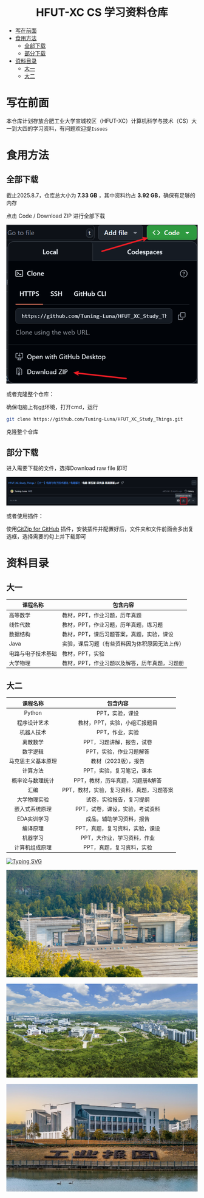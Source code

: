 <h1 align="center" id="home">HFUT-XC CS 学习资料仓库</h1>

- [写在前面](#写在前面)  
- [食用方法](#食用方法)  
  - [全部下载](#全部下载)  
  - [部分下载](#部分下载)  
- [资料目录](#资料目录)  
  - [大一](#大一)  
  - [大二](#大二)

# 写在前面

本仓库计划存放合肥工业大学宣城校区（HFUT-XC）计算机科学与技术（CS）大一到大四的学习资料，有问题欢迎提`Issues`

# 食用方法

## 全部下载

截止2025.8.7，仓库总大小为 **7.33 GB** ，其中资料约占 **3.92 GB**，确保有足够的内存

点击 Code / Download ZIP 进行全部下载

![image-20250807095119115](./assets/image-20250807095119115.png)



或者克隆整个仓库：

确保电脑上有[git](https://git-scm.com/downloads)环境，打开cmd，运行

````bash
git clone https://github.com/Tuning-Luna/HFUT_XC_Study_Things.git
````

克隆整个仓库



## 部分下载

进入需要下载的文件，选择Download raw file 即可

![image-20250807100520627](./assets/image-20250807100520627.png)



或者使用插件：

使用[GitZip for GitHub](https://chromewebstore.google.com/detail/gitzip-for-github/ffabmkklhbepgcgfonabamgnfafbdlkn?hl=en-US&utm_source=ext_sidebar) 插件，安装插件并配置好后，文件夹和文件前面会多出复选框，选择需要的勾上并下载即可



# 资料目录

## 大一


| 课程名称           | 包含内容                                       |
| ------------------ | ---------------------------------------------- |
| 高等数学           | 教材，PPT，作业习题，历年真题                  |
| 线性代数           | 教材，PPT，作业习题，历年真题，练习题          |
| 数据结构           | 教材，PPT，课后习题答案，真题，实验，课设      |
| Java               | 实验，课后习题（有些资料因为体积原因无法上传） |
| 电路与电子技术基础 | 教材，PPT，实验                                |
| 大学物理           | 教材，PPT，作业习题以及解答，历年真题，习题册  |





## 大二


|      课程名称      |                 包含内容                  |
| :----------------: | :---------------------------------------: |
|       Python       |              PPT，实验，课设              |
|    程序设计艺术    |       教材，PPT，实验，小组汇报题目       |
|     机器人技术     |              PPT，作业，实验              |
|      离散数学      |         PPT，习题讲解，报告，试卷         |
|      数字逻辑      |          PPT，实验，作业习题解答          |
| 马克思主义基本原理 |           教材（2023版），报告            |
|      计算方法      |         PPT，实验，复习笔记，课本         |
|  概率论与数理统计  |     PPT，教材，历年真题，习题册&解答      |
|        汇编        | PPT，教材，实验，复习资料，真题，习题答案 |
|    大学物理实验    |         试卷，实验报告，复习提纲          |
|   嵌入式系统原理   |      PPT，试卷，课设，实验，考试资料      |
|    EDA实训学习     |         成品，辅助学习资料，报告          |
|      编译原理      |      PPT，真题，复习资料，实验，课设      |
|      机器学习      |        PPT，大作业，学习资料，作业        |
|   计算机组成原理   |         PPT，真题，复习资料，实验         |


<a  href="https://git.io/typing-svg"><img src="https://readme-typing-svg.demolab.com?font=Fira+Code&duration=10000&pause=1000&width=435&lines=%E6%9C%AA%E5%AE%8C%E5%BE%85%E7%BB%AD......" alt="Typing SVG" /></a>



![](./assets/img1.jpeg)



![](./assets/img2.jpg)



![](./assets/img3.png)

